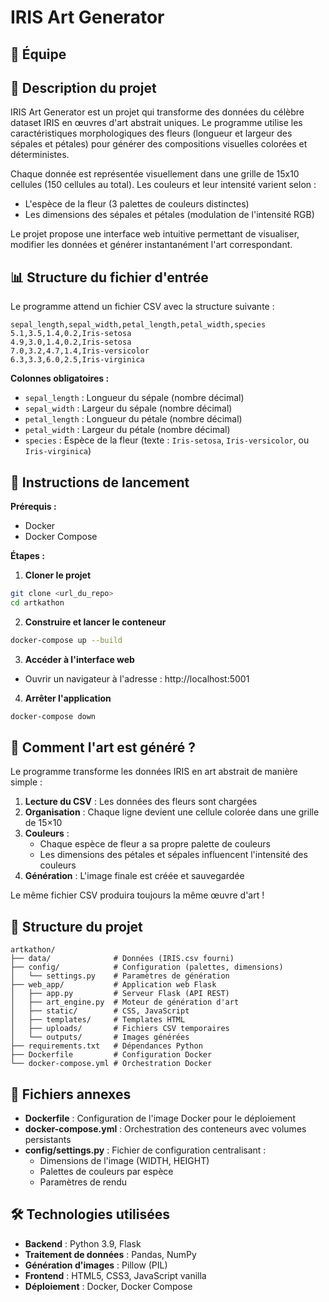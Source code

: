 # IRIS Art Generator

## 👥 Équipe

<!-- À compléter avec les membres de votre équipe -->

## 📖 Description du projet

IRIS Art Generator est un projet qui transforme des données du célèbre dataset IRIS en œuvres d'art abstrait uniques. Le programme utilise les caractéristiques morphologiques des fleurs (longueur et largeur des sépales et pétales) pour générer des compositions visuelles colorées et déterministes.

Chaque donnée est représentée visuellement dans une grille de 15x10 cellules (150 cellules au total). Les couleurs et leur intensité varient selon :
- L'espèce de la fleur (3 palettes de couleurs distinctes)
- Les dimensions des sépales et pétales (modulation de l'intensité RGB)

Le projet propose une interface web intuitive permettant de visualiser, modifier les données et générer instantanément l'art correspondant.

## 📊 Structure du fichier d'entrée

Le programme attend un fichier CSV avec la structure suivante :

```csv
sepal_length,sepal_width,petal_length,petal_width,species
5.1,3.5,1.4,0.2,Iris-setosa
4.9,3.0,1.4,0.2,Iris-setosa
7.0,3.2,4.7,1.4,Iris-versicolor
6.3,3.3,6.0,2.5,Iris-virginica
```

**Colonnes obligatoires :**
- `sepal_length` : Longueur du sépale (nombre décimal)
- `sepal_width` : Largeur du sépale (nombre décimal)
- `petal_length` : Longueur du pétale (nombre décimal)
- `petal_width` : Largeur du pétale (nombre décimal)
- `species` : Espèce de la fleur (texte : `Iris-setosa`, `Iris-versicolor`, ou `Iris-virginica`)

## 🚀 Instructions de lancement

**Prérequis :**
- Docker
- Docker Compose

**Étapes :**

1. **Cloner le projet**
```bash
git clone <url_du_repo>
cd artkathon
```

2. **Construire et lancer le conteneur**
```bash
docker-compose up --build
```

3. **Accéder à l'interface web**
- Ouvrir un navigateur à l'adresse : http://localhost:5001

4. **Arrêter l'application**
```bash
docker-compose down
```

## 🎨 Comment l'art est généré ?

Le programme transforme les données IRIS en art abstrait de manière simple :

1. **Lecture du CSV** : Les données des fleurs sont chargées
2. **Organisation** : Chaque ligne devient une cellule colorée dans une grille de 15×10
3. **Couleurs** : 
   - Chaque espèce de fleur a sa propre palette de couleurs
   - Les dimensions des pétales et sépales influencent l'intensité des couleurs
4. **Génération** : L'image finale est créée et sauvegardée

Le même fichier CSV produira toujours la même œuvre d'art !

## 📁 Structure du projet

```
artkathon/
├── data/              # Données (IRIS.csv fourni)
├── config/            # Configuration (palettes, dimensions)
│   └── settings.py    # Paramètres de génération
├── web_app/           # Application web Flask
│   ├── app.py         # Serveur Flask (API REST)
│   ├── art_engine.py  # Moteur de génération d'art
│   ├── static/        # CSS, JavaScript
│   ├── templates/     # Templates HTML
│   ├── uploads/       # Fichiers CSV temporaires
│   └── outputs/       # Images générées
├── requirements.txt   # Dépendances Python
├── Dockerfile         # Configuration Docker
└── docker-compose.yml # Orchestration Docker
```

## 📎 Fichiers annexes

- **Dockerfile** : Configuration de l'image Docker pour le déploiement
- **docker-compose.yml** : Orchestration des conteneurs avec volumes persistants
- **config/settings.py** : Fichier de configuration centralisant :
  - Dimensions de l'image (WIDTH, HEIGHT)
  - Palettes de couleurs par espèce
  - Paramètres de rendu

## 🛠️ Technologies utilisées

- **Backend** : Python 3.9, Flask
- **Traitement de données** : Pandas, NumPy
- **Génération d'images** : Pillow (PIL)
- **Frontend** : HTML5, CSS3, JavaScript vanilla
- **Déploiement** : Docker, Docker Compose
